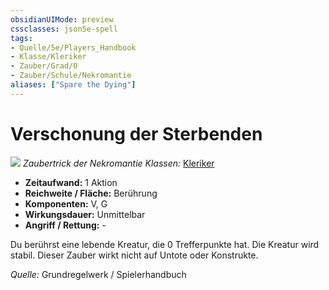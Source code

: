 ```yaml
---
obsidianUIMode: preview
cssclasses: json5e-spell
tags:
- Quelle/5e/Players_Handbook
- Klasse/Kleriker
- Zauber/Grad/0
- Zauber/Schule/Nekromantie
aliases: ["Spare the Dying"]
---
```

# Verschonung der Sterbenden
![](../../../99%20-%20Setup/Files/Bildersammlung/Symbolik/Nekromantiezauber.webp#token)
*Zaubertrick der Nekromantie*
*Klassen:* [Kleriker](../Charakteroptionen/Klassen/Kleriker.md)

- **Zeitaufwand:** 1 Aktion
- **Reichweite / Fläche:** Berührung
- **Komponenten:** V, G
- **Wirkungsdauer:** Unmittelbar
- **Angriff / Rettung:** -

Du berührst eine lebende Kreatur, die 0 Trefferpunkte hat. Die Kreatur wird stabil. Dieser Zauber wirkt nicht auf Untote oder Konstrukte.

 *Quelle:* Grundregelwerk / Spielerhandbuch